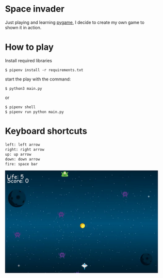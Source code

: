 # Space invader

Just playing and learning [pygame](pygame.org), I decide to create
my own game to shown it in action.

# How to play

Install required libraries

    $ pipenv install -r requirements.txt

start the play with the command:

    $ python3 main.py 

or

    $ pipenv shell 
    $ pipenv run python main.py


# Keyboard shortcuts

    left: left arrow
    right: right arrow 
    up: up arrow
    down: down arrow
    fire: space bar

![game.png](media/game.png)

